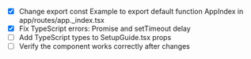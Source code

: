 - [x] Change export const Example to export default function AppIndex in app/routes/app._index.tsx
- [x] Fix TypeScript errors: Promise<void> and setTimeout delay
- [ ] Add TypeScript types to SetupGuide.tsx props
- [ ] Verify the component works correctly after changes
